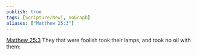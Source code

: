 ```yaml
---
publish: true
tags: [Scripture/NewT, noGraph]
aliases: ["Matthew 25:3"]
---
```

[Matthew 25:3](https://churchofjesuschrist.org/study/scriptures/nt/matt/25?lang=eng&id=p3#p3) They that were foolish took their lamps, and took no oil with them:
